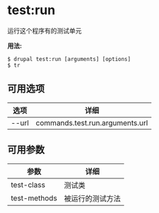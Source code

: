 # test:run
运行这个程序有的测试单元

**用法:**
```
$ drupal test:run [arguments] [options]
$ tr  
```

## 可用选项
选项 | 详细
-------|-------------
--url | commands.test.run.arguments.url

## 可用参数
参数 | 详细
---------|-------------
test-class | 测试类
test-methods | 被运行的测试方法
